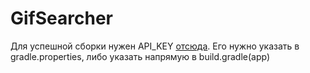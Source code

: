 # GifSearcher
Для успешной сборки нужен API_KEY [отсюда](https://giphy.com/). Его нужно указать в gradle.properties, либо указать напрямую в build.gradle(app)
